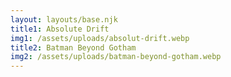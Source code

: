```yaml
---
layout: layouts/base.njk
title1: Absolute Drift
img1: /assets/uploads/absolut-drift.webp
title2: Batman Beyond Gotham
img2: /assets/uploads/batman-beyond-gotham.webp
---
```

